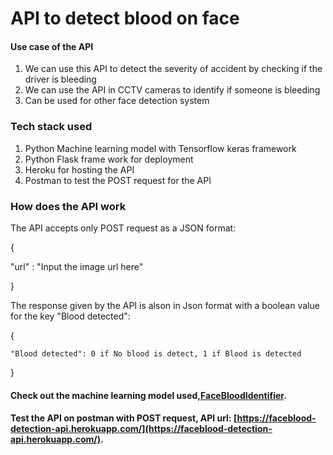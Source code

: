 # API to detect blood on face

#### Use case of the API
1. We can use this API to detect the severity of accident by checking if the driver is bleeding
2. We can use the API in CCTV cameras to identify if someone is bleeding
3. Can be used for other face detection system

### Tech stack used
1. Python Machine learning model with Tensorflow keras framework
2. Python Flask frame work for deployment
3. Heroku for hosting the API
4. Postman to test the POST request for the API

### How does the API work

The API accepts only POST request as a JSON format:

{

"url" : "Input the image url here"

}

The response given by the API is alson in Json format with a boolean value for the key "Blood detected":

{

    "Blood detected": 0 if No blood is detect, 1 if Blood is detected 

}

#### Check out the machine learning model used,[FaceBloodIdentifier](https://github.com/Shakthi-Dhar/FaceBloodIdentifier).

#### Test the API on postman with POST request, API url: [https://faceblood-detection-api.herokuapp.com/](https://faceblood-detection-api.herokuapp.com/).
